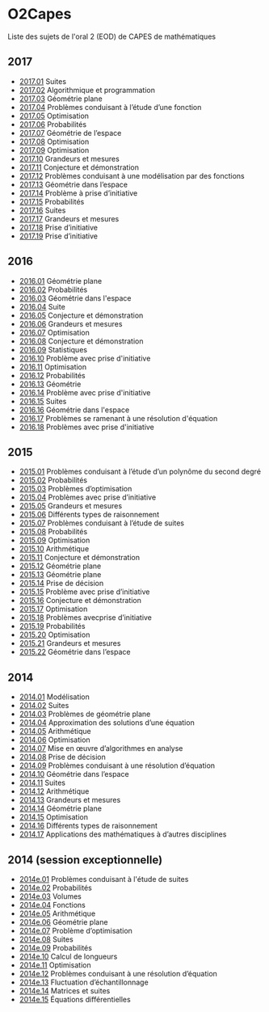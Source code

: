 # O2Capes
Liste des sujets de l'oral 2 (EOD) de CAPES de mathématiques

## 2017

- [2017.01](Oral2_CAPES_2014.01.pdf) Suites
- [2017.02](Oral2_CAPES_2017.02.pdf) Algorithmique et programmation
- [2017.03](Oral2_CAPES_2017.03.pdf) Géométrie plane
- [2017.04](Oral2_CAPES_2017.04.pdf) Problèmes conduisant à l’étude d’une fonction
- [2017.05](Oral2_CAPES_2017.05.pdf) Optimisation
- [2017.06](Oral2_CAPES_2017.06.pdf) Probabilités
- [2017.07](Oral2_CAPES_2017.07.pdf) Géométrie de l’espace
- [2017.08](Oral2_CAPES_2017.08.pdf) Optimisation
- [2017.09](Oral2_CAPES_2017.09.pdf) Optimisation
- [2017.10](Oral2_CAPES_2017.10.pdf) Grandeurs et mesures
- [2017.11](Oral2_CAPES_2017.11.pdf) Conjecture et démonstration
- [2017.12](Oral2_CAPES_2017.12.pdf) Problèmes conduisant à une modélisation par des fonctions
- [2017.13](Oral2_CAPES_2017.13.pdf) Géométrie dans l’espace
- [2017.14](Oral2_CAPES_2017.14.pdf) Problème à prise d’initiative
- [2017.15](Oral2_CAPES_2017.15.pdf) Probabilités
- [2017.16](Oral2_CAPES_2017.16.pdf) Suites
- [2017.17](Oral2_CAPES_2017.17.pdf) Grandeurs et mesures
- [2017.18](Oral2_CAPES_2017.18.pdf) Prise d’initiative
- [2017.19](Oral2_CAPES_2017.19.pdf) Prise d’initiative

## 2016

- [2016.01](Oral2_CAPES_2016.01.pdf) Géométrie plane
- [2016.02](Oral2_CAPES_2016.02.pdf) Probabilités
- [2016.03](Oral2_CAPES_2016.03.pdf) Géométrie dans l'espace
- [2016.04](Oral2_CAPES_2016.04.pdf) Suite
- [2016.05](Oral2_CAPES_2016.05.pdf) Conjecture et démonstration
- [2016.06](Oral2_CAPES_2016.06.pdf) Grandeurs et mesures
- [2016.07](Oral2_CAPES_2016.07.pdf) Optimisation
- [2016.08](Oral2_CAPES_2016.08.pdf) Conjecture et démonstration
- [2016.09](Oral2_CAPES_2016.09.pdf) Statistiques
- [2016.10](Oral2_CAPES_2016.10.pdf) Problème avec prise d'initiative
- [2016.11](Oral2_CAPES_2016.11.pdf) Optimisation
- [2016.12](Oral2_CAPES_2016.12.pdf) Probabilités
- [2016.13](Oral2_CAPES_2016.13.pdf) Géométrie
- [2016.14](Oral2_CAPES_2016.14.pdf) Problème avec prise d'initiative
- [2016.15](Oral2_CAPES_2016.15.pdf) Suites
- [2016.16](Oral2_CAPES_2016.16.pdf) Géométrie dans l'espace
- [2016.17](Oral2_CAPES_2016.17.pdf) Problèmes se ramenant à une résolution d'équation
- [2016.18](Oral2_CAPES_2016.18.pdf) Problèmes avec prise d'initiative

## 2015

- [2015.01](Oral2_CAPES_2015.01.pdf) Problèmes conduisant à l’étude d’un polynôme du second degré
- [2015.02](Oral2_CAPES_2015.02.pdf) Probabilités
- [2015.03](Oral2_CAPES_2015.03.pdf) Problèmes d’optimisation
- [2015.04](Oral2_CAPES_2015.04.pdf) Problèmes avec prise d’initiative
- [2015.05](Oral2_CAPES_2015.05.pdf) Grandeurs et mesures
- [2015.06](Oral2_CAPES_2015.06.pdf) Différents types de raisonnement
- [2015.07](Oral2_CAPES_2015.07.pdf) Problèmes conduisant à l’étude de suites
- [2015.08](Oral2_CAPES_2015.08.pdf) Probabilités
- [2015.09](Oral2_CAPES_2015.09.pdf) Optimisation
- [2015.10](Oral2_CAPES_2015.10.pdf) Arithmétique
- [2015.11](Oral2_CAPES_2015.11.pdf) Conjecture et démonstration
- [2015.12](Oral2_CAPES_2015.12.pdf) Géométrie plane
- [2015.13](Oral2_CAPES_2015.13.pdf) Géométrie plane
- [2015.14](Oral2_CAPES_2015.14.pdf) Prise de décision
- [2015.15](Oral2_CAPES_2015.15.pdf) Problème avec prise d’initiative
- [2015.16](Oral2_CAPES_2015.16.pdf) Conjecture et démonstration
- [2015.17](Oral2_CAPES_2015.17.pdf) Optimisation
- [2015.18](Oral2_CAPES_2015.18.pdf) Problèmes avecprise d’initiative
- [2015.19](Oral2_CAPES_2015.19.pdf) Probabilités
- [2015.20](Oral2_CAPES_2015.20.pdf) Optimisation
- [2015.21](Oral2_CAPES_2015.21.pdf) Grandeurs et mesures
- [2015.22](Oral2_CAPES_2015.22.pdf) Géométrie dans l’espace

## 2014

- [2014.01](Oral2_CAPES_2014.01.pdf) Modélisation
- [2014.02](Oral2_CAPES_2014.02.pdf) Suites
- [2014.03](Oral2_CAPES_2014.03.pdf) Problèmes de géométrie plane
- [2014.04](Oral2_CAPES_2014.04.pdf) Approximation des solutions d’une équation
- [2014.05](Oral2_CAPES_2014.05.pdf) Arithmétique
- [2014.06](Oral2_CAPES_2014.06.pdf) Optimisation
- [2014.07](Oral2_CAPES_2014.07.pdf) Mise en œuvre d’algorithmes en analyse
- [2014.08](Oral2_CAPES_2014.08.pdf) Prise de décision
- [2014.09](Oral2_CAPES_2014.09.pdf) Problèmes conduisant à une résolution d’équation
- [2014.10](Oral2_CAPES_2014.10.pdf) Géométrie dans l’espace
- [2014.11](Oral2_CAPES_2014.11.pdf) Suites
- [2014.12](Oral2_CAPES_2014.12.pdf) Arithmétique
- [2014.13](Oral2_CAPES_2014.13.pdf) Grandeurs et mesures
- [2014.14](Oral2_CAPES_2014.14.pdf) Géométrie plane
- [2014.15](Oral2_CAPES_2014.15.pdf) Optimisation
- [2014.16](Oral2_CAPES_2014.16.pdf) Différents types de raisonnement
- [2014.17](Oral2_CAPES_2014.17.pdf) Applications des mathématiques à d’autres disciplines

## 2014 (session exceptionnelle)

- [2014e.01](Oral2_CAPES_2014e.01.pdf) Problèmes conduisant à l'étude de suites
- [2014e.02](Oral2_CAPES_2014e.02.pdf) Probabilités
- [2014e.03](Oral2_CAPES_2014e.03.pdf) Volumes
- [2014e.04](Oral2_CAPES_2014e.04.pdf) Fonctions
- [2014e.05](Oral2_CAPES_2014e.05.pdf) Arithmétique
- [2014e.06](Oral2_CAPES_2014e.06.pdf) Géométrie plane
- [2014e.07](Oral2_CAPES_2014e.07.pdf) Problème d’optimisation
- [2014e.08](Oral2_CAPES_2014e.08.pdf) Suites
- [2014e.09](Oral2_CAPES_2014e.09.pdf) Probabilités
- [2014e.10](Oral2_CAPES_2014e.10.pdf) Calcul de longueurs
- [2014e.11](Oral2_CAPES_2014e.11.pdf) Optimisation
- [2014e.12](Oral2_CAPES_2014e.12.pdf) Problèmes conduisant à une résolution d’équation
- [2014e.13](Oral2_CAPES_2014e.13.pdf) Fluctuation d’échantillonnage
- [2014e.14](Oral2_CAPES_2014e.14.pdf) Matrices et suites
- [2014e.15](Oral2_CAPES_2014e.15.pdf) Équations différentielles


